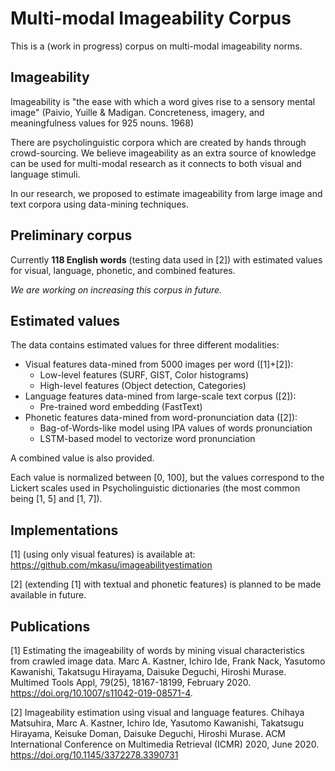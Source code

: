 # Multi-modal Imageability Corpus

This is a (work in progress) corpus on multi-modal imageability norms. 

## Imageability 

Imageability is "the ease with which a word gives rise to a sensory mental image" (Paivio, Yuille & Madigan. Concreteness, imagery, and meaningfulness values for 925 nouns. 1968)

There are psycholinguistic corpora which are created by hands through crowd-sourcing. We believe imageability as an extra source of knowledge can be used for multi-modal research as it connects to both visual and language stimuli. 

In our research, we proposed to estimate imageability from large image and text corpora using data-mining techniques.

## Preliminary corpus

Currently __118 English words__ (testing data used in [2]) with estimated values for visual, language, phonetic, and combined features.

_We are working on increasing this corpus in future._

## Estimated values

The data contains estimated values for three different modalities:

- Visual features data-mined from 5000 images per word ([1]+[2]): 
	- Low-level features (SURF, GIST, Color histograms)
	- High-level features (Object detection, Categories)
- Language features data-mined from large-scale text corpus ([2]):
	- Pre-trained word embedding (FastText)
- Phonetic features data-mined from word-pronunciation data ([2]):
	- Bag-of-Words-like model using IPA values of words pronunciation
	- LSTM-based model to vectorize word pronunciation

A combined value is also provided.

Each value is normalized between [0, 100], but the values correspond to the Lickert scales used in Psycholinguistic dictionaries (the most common being [1, 5] and [1, 7]).

## Implementations

[1] (using only visual features) is available at: https://github.com/mkasu/imageabilityestimation

[2] (extending [1] with textual and phonetic features) is planned to be made available in future.

## Publications

[1] Estimating the imageability of words by mining visual characteristics from crawled image data. Marc A. Kastner, Ichiro Ide, Frank Nack, Yasutomo Kawanishi, Takatsugu Hirayama, Daisuke Deguchi, Hiroshi Murase. Multimed Tools Appl, 79(25), 18167-18199, February 2020. https://doi.org/10.1007/s11042-019-08571-4.

[2] Imageability estimation using visual and language features. Chihaya Matsuhira, Marc A. Kastner, Ichiro Ide, Yasutomo Kawanishi, Takatsugu Hirayama, Keisuke Doman, Daisuke Deguchi, Hiroshi Murase. ACM International Conference on Multimedia Retrieval (ICMR) 2020, June 2020. https://doi.org/10.1145/3372278.3390731
